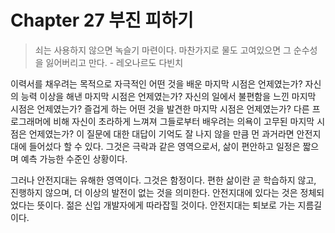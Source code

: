 # Chapter 27 부진 피하기

> 쇠는 사용하지 않으면 녹슬기 마련이다. 마찬가지로 물도 고여있으면 그 순수성을 잃어버리고 만다. - 레오나르도 다빈치

이력서를 채우려는 목적으로 자극적인 어떤 것을 배운 마지막 시점은 언제였는가? 자신의 능력 이상을 해낸 마지막 시점은 언제였는가? 자신의 일에서 불편함을 느낀 마지막 시점은 언제였는가? 즐겁게 하는 어떤 것을 발견한 마지막 시점은 언제였는가? 다른 프로그래머에 비해 자신이 초라하게 느껴져 그들로부터 배우려는 의욕이 고무된 마지막 시점은 언제였는가? 이 질문에 대한 대답이 기억도 잘 나지 않을 만큼 먼 과거라면 안전지대에 들어섰다 할 수 있다. 그것은 극락과 같은 영역으로서, 삶이 편안하고 일정은 짧으며 예측 가능한 수준인 상황이다.

그러나 안전지대는 유해한 영역이다. 그것은 함정이다. 편한 삶이란 곧 학습하지 않고, 진행하지 않으며, 더 이상의 발전이 없는 것을 의미한다. 안전지대에 있다는 것은 정체되었다는 뜻이다. 젊은 신입 개발자에게 따라잡힐 것이다. 안전지대는 퇴보로 가는 지름길이다.

